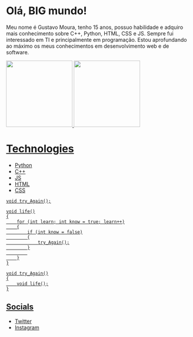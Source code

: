 # Olá, BIG mundo!

Meu nome é Gustavo Moura, tenho 15 anos, possuo habilidade e adquiro mais conhecimento sobre C++, Python, HTML, CSS e JS. Sempre fui interessado em TI e principalmente em programação. Estou aprofundando ao máximo os meus conhecimentos em desenvolvimento web e de software.

<div>
  <a href="https://github.com/gmdot">
  <img height="180em" src="https://github-readme-stats.vercel.app/api?username=gmdot&theme=highcontrast&include_all_commits=true&count_private=true"/>
  <img height="180em" src="https://github-readme-stats.vercel.app/api/top-langs/?username=gmdot&layout=compact&langs_count=8&theme=highcontrast"/>
</div>

# Technologies
* Python
* C++
* JS
* HTML
* CSS

```
void try_Again();

void life()
{
    for (int learn; int know = true; learn++)
    {
        if (int know = false)
        {
            try_Again();
        }
        
    }
}

void try_Again()
{
    void life();
}
```          
## Socials
* [Twitter](https://twitter.com/m4ddz7)
* [Instagram](https://instagram.com/m4ddz7)

